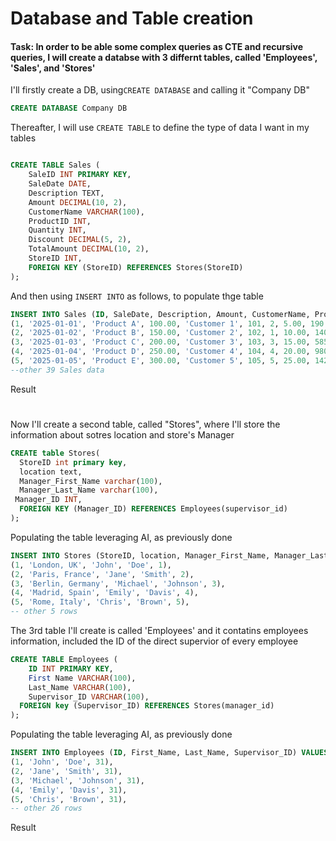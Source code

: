 # Database and Table creation
#### Task: In order to be able some complex queries as CTE and recursive queries, I will create a databse with 3 differnt tables, called 'Employees', 'Sales', and 'Stores'

I'll firstly create a DB, using`CREATE DATABASE` and calling it "Company DB"
```sql
CREATE DATABASE Company DB
```
Thereafter, I will use `CREATE TABLE` to define the type of data I want in my tables
````sql

CREATE TABLE Sales (
    SaleID INT PRIMARY KEY,
    SaleDate DATE,
    Description TEXT,
    Amount DECIMAL(10, 2),
    CustomerName VARCHAR(100),
    ProductID INT,
    Quantity INT,
    Discount DECIMAL(5, 2),
    TotalAmount DECIMAL(10, 2),
    StoreID INT,
    FOREIGN KEY (StoreID) REFERENCES Stores(StoreID)
);

````
And then using `INSERT INTO` as follows, to populate thge table

````sql
INSERT INTO Sales (ID, SaleDate, Description, Amount, CustomerName, ProductID, Quantity, Discount, TotalAmount, Store_ID) VALUES
(1, '2025-01-01', 'Product A', 100.00, 'Customer 1', 101, 2, 5.00, 190.00, 1),
(2, '2025-01-02', 'Product B', 150.00, 'Customer 2', 102, 1, 10.00, 140.00, 2),
(3, '2025-01-03', 'Product C', 200.00, 'Customer 3', 103, 3, 15.00, 585.00, 3),
(4, '2025-01-04', 'Product D', 250.00, 'Customer 4', 104, 4, 20.00, 980.00, 4),
(5, '2025-01-05', 'Product E', 300.00, 'Customer 5', 105, 5, 25.00, 1425.00, 5),
--other 39 Sales data

````
Result




#

Now I'll create a second table, called "Stores", where I'll store the information about sotres location and store's Manager
````sql
CREATE table Stores(
  StoreID int primary key,
  location text,
  Manager_First_Name varchar(100),  
  Manager_Last_Name varchar(100),
 Manager_ID INT,
  FOREIGN KEY (Manager_ID) REFERENCES Employees(supervisor_id)
);
````
Populating the table leveraging AI, as previously done
````sql
INSERT INTO Stores (StoreID, location, Manager_First_Name, Manager_Last_Name, Manager_ID) VALUES
(1, 'London, UK', 'John', 'Doe', 1),
(2, 'Paris, France', 'Jane', 'Smith', 2),
(3, 'Berlin, Germany', 'Michael', 'Johnson', 3),
(4, 'Madrid, Spain', 'Emily', 'Davis', 4),
(5, 'Rome, Italy', 'Chris', 'Brown', 5),
-- other 5 rows
````

The 3rd table I'll create is called 'Employees' and it contatins employees information, included the ID of the direct supervior of every employee

````sql
CREATE TABLE Employees (
    ID INT PRIMARY KEY,
    First Name VARCHAR(100),
    Last_Name VARCHAR(100),
    Supervisor_ID VARCHAR(100),
  FOREIGN key (Supervisor_ID) REFERENCES Stores(manager_id)
);
````
Populating the table leveraging AI, as previously done
````sql
INSERT INTO Employees (ID, First_Name, Last_Name, Supervisor_ID) VALUES
(1, 'John', 'Doe', 31),
(2, 'Jane', 'Smith', 31),
(3, 'Michael', 'Johnson', 31),
(4, 'Emily', 'Davis', 31),
(5, 'Chris', 'Brown', 31),
-- other 26 rows
````

Result

